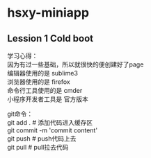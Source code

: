 # hsxy-miniapp

## Lession 1 Cold boot

学习心得： </br>
	因为有过一些基础，所以就很快的便创建好了page </br>
	编辑器使用的是 sublime3 </br>
	浏览器使用的是 firefox </br>
	命令行工具使用的是 cmder </br>
	小程序开发者工具是 官方版本 </br>

git命令： </br>
	git add . # 添加代码进入缓存区 </br>
	git commit -m 'commit content' </br>
	git push # push代码上去 </br>
	git pull # pull拉去代码 </br>
